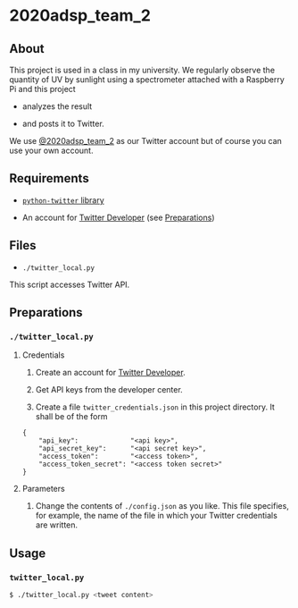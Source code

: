 # 2020adsp_team_2

## About

This project is used in a class in my university. We regularly observe the quantity of UV by sunlight using a spectrometer attached with a Raspberry Pi and this project

- analyzes the result

- and posts it to Twitter.

We use [@2020adsp_team_2](https://twitter.com/2020adsp_team_2) as our Twitter account but of course you can use your own account.

## Requirements

- [`python-twitter` library](https://github.com/bear/python-twitter)

- An account for [Twitter Developer](https://developer.twitter.com/en) (see [Preparations](#preparations))

## Files

- `./twitter_local.py`

This script accesses Twitter API.

## Preparations

### `./twitter_local.py`

1. Credentials

    1. Create an account for [Twitter Developer](https://developer.twitter.com/en).

    2. Get API keys from the developer center.

    3. Create a file `twitter_credentials.json` in this project directory. It shall be of the form

    ```
    {
        "api_key":             "<api key>",
        "api_secret_key":      "<api secret key>",
        "access_token":        "<access token>",
        "access_token_secret": "<access token secret>"
    }
    ```

2. Parameters

    1. Change the contents of `./config.json` as you like. This file specifies, for example, the name of the file in which your Twitter credentials are written.

## Usage

### `twitter_local.py`

```bash
$ ./twitter_local.py <tweet content>
```

<!-- vim: set spell: -->

